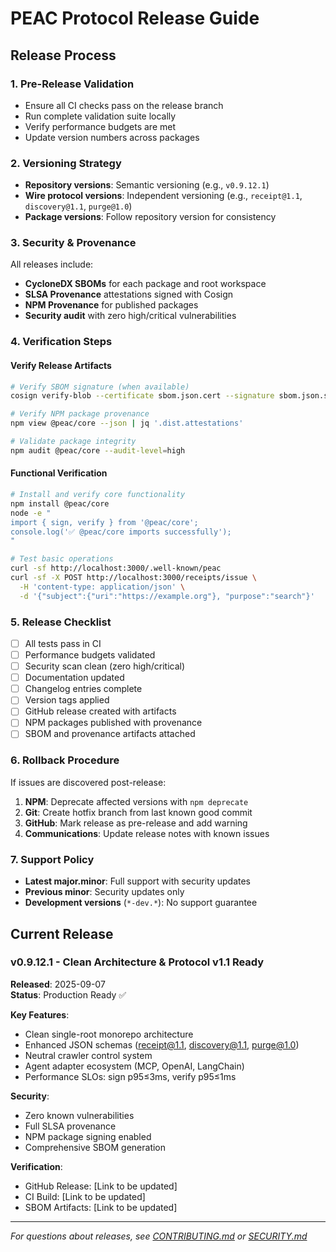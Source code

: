 # PEAC Protocol Release Guide

## Release Process

### 1. Pre-Release Validation
- Ensure all CI checks pass on the release branch
- Run complete validation suite locally
- Verify performance budgets are met
- Update version numbers across packages

### 2. Versioning Strategy
- **Repository versions**: Semantic versioning (e.g., `v0.9.12.1`)
- **Wire protocol versions**: Independent versioning (e.g., `receipt@1.1`, `discovery@1.1`, `purge@1.0`)
- **Package versions**: Follow repository version for consistency

### 3. Security & Provenance
All releases include:
- **CycloneDX SBOMs** for each package and root workspace
- **SLSA Provenance** attestations signed with Cosign
- **NPM Provenance** for published packages
- **Security audit** with zero high/critical vulnerabilities

### 4. Verification Steps

#### Verify Release Artifacts
```bash
# Verify SBOM signature (when available)
cosign verify-blob --certificate sbom.json.cert --signature sbom.json.sig sbom.json

# Verify NPM package provenance
npm view @peac/core --json | jq '.dist.attestations'

# Validate package integrity
npm audit @peac/core --audit-level=high
```

#### Functional Verification
```bash
# Install and verify core functionality
npm install @peac/core
node -e "
import { sign, verify } from '@peac/core';
console.log('✅ @peac/core imports successfully');
"

# Test basic operations
curl -sf http://localhost:3000/.well-known/peac
curl -sf -X POST http://localhost:3000/receipts/issue \
  -H 'content-type: application/json' \
  -d '{"subject":{"uri":"https://example.org"}, "purpose":"search"}'
```

### 5. Release Checklist
- [ ] All tests pass in CI
- [ ] Performance budgets validated
- [ ] Security scan clean (zero high/critical)
- [ ] Documentation updated
- [ ] Changelog entries complete
- [ ] Version tags applied
- [ ] GitHub release created with artifacts
- [ ] NPM packages published with provenance
- [ ] SBOM and provenance artifacts attached

### 6. Rollback Procedure
If issues are discovered post-release:
1. **NPM**: Deprecate affected versions with `npm deprecate`
2. **Git**: Create hotfix branch from last known good commit
3. **GitHub**: Mark release as pre-release and add warning
4. **Communications**: Update release notes with known issues

### 7. Support Policy
- **Latest major.minor**: Full support with security updates
- **Previous minor**: Security updates only
- **Development versions** (`*-dev.*`): No support guarantee

## Current Release

### v0.9.12.1 - Clean Architecture & Protocol v1.1 Ready
**Released**: 2025-09-07  
**Status**: Production Ready ✅

**Key Features**:
- Clean single-root monorepo architecture
- Enhanced JSON schemas (receipt@1.1, discovery@1.1, purge@1.0)
- Neutral crawler control system
- Agent adapter ecosystem (MCP, OpenAI, LangChain)
- Performance SLOs: sign p95≤3ms, verify p95≤1ms

**Security**:
- Zero known vulnerabilities
- Full SLSA provenance
- NPM package signing enabled
- Comprehensive SBOM generation

**Verification**:
- GitHub Release: [Link to be updated]
- CI Build: [Link to be updated]  
- SBOM Artifacts: [Link to be updated]

---

*For questions about releases, see [CONTRIBUTING.md](CONTRIBUTING.md) or [SECURITY.md](SECURITY.md)*